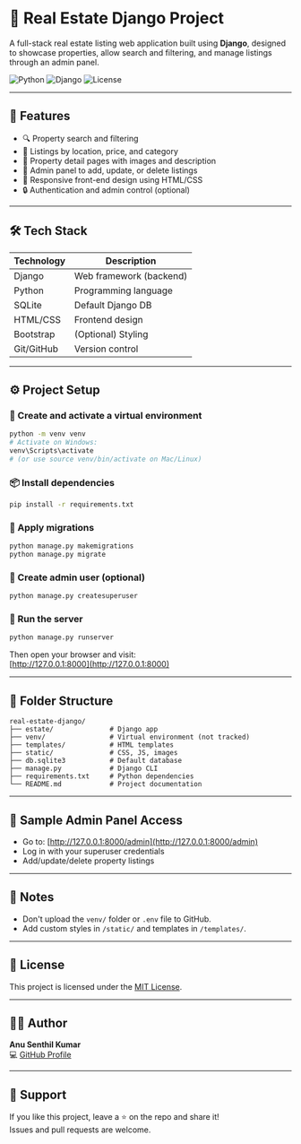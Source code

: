 # 🏡 Real Estate Django Project

A full-stack real estate listing web application built using **Django**, designed to showcase properties, allow search and filtering, and manage listings through an admin panel.

![Python](https://img.shields.io/badge/python-3.10+-blue)
![Django](https://img.shields.io/badge/Django-4.x-green)
![License](https://img.shields.io/badge/license-MIT-lightgrey)

---

## 🚀 Features

- 🔍 Property search and filtering
- 🏢 Listings by location, price, and category
- 📸 Property detail pages with images and description
- 👤 Admin panel to add, update, or delete listings
- 🎨 Responsive front-end design using HTML/CSS
- 🔒 Authentication and admin control (optional)

---

## 🛠️ Tech Stack

| Technology | Description               |
|------------|---------------------------|
| Django     | Web framework (backend)   |
| Python     | Programming language      |
| SQLite     | Default Django DB         |
| HTML/CSS   | Frontend design           |
| Bootstrap  | (Optional) Styling        |
| Git/GitHub | Version control           |

---

## ⚙️ Project Setup

### 🐍 Create and activate a virtual environment

```bash
python -m venv venv
# Activate on Windows:
venv\Scripts\activate
# (or use source venv/bin/activate on Mac/Linux)
```

### 📦 Install dependencies

```bash
pip install -r requirements.txt
```

### 🔧 Apply migrations

```bash
python manage.py makemigrations
python manage.py migrate
```

### 🔐 Create admin user (optional)

```bash
python manage.py createsuperuser
```

### 🚀 Run the server

```bash
python manage.py runserver
```

Then open your browser and visit:  
[http://127.0.0.1:8000](http://127.0.0.1:8000)

---

## 📁 Folder Structure

```
real-estate-django/
├── estate/              # Django app
├── venv/                # Virtual environment (not tracked)
├── templates/           # HTML templates
├── static/              # CSS, JS, images
├── db.sqlite3           # Default database
├── manage.py            # Django CLI
├── requirements.txt     # Python dependencies
└── README.md            # Project documentation
```

---

## 🧪 Sample Admin Panel Access

- Go to: [http://127.0.0.1:8000/admin](http://127.0.0.1:8000/admin)
- Log in with your superuser credentials
- Add/update/delete property listings

---

## 📌 Notes

- Don't upload the `venv/` folder or `.env` file to GitHub.
- Add custom styles in `/static/` and templates in `/templates/`.

---

## 📝 License

This project is licensed under the [MIT License](LICENSE).

---

## 🙋‍♀️ Author

**Anu Senthil Kumar**  
💻 [GitHub Profile](https://github.com/anusenthilkumar)

---

## 🌟 Support

If you like this project, leave a ⭐️ on the repo and share it!  
Issues and pull requests are welcome.
